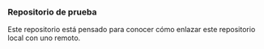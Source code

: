 ### Repositorio de prueba

Este repositorio está pensado para conocer cómo enlazar este repositorio local con uno remoto.